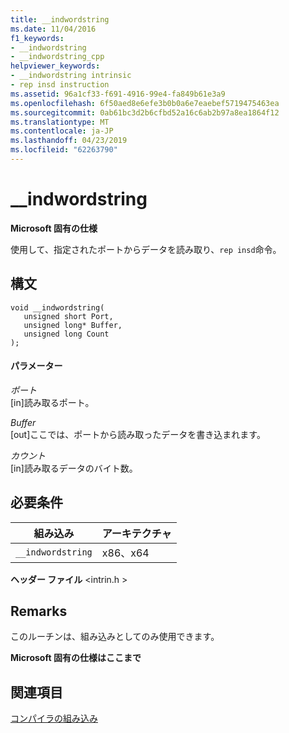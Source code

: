 ```yaml
---
title: __indwordstring
ms.date: 11/04/2016
f1_keywords:
- __indwordstring
- __indwordstring_cpp
helpviewer_keywords:
- __indwordstring intrinsic
- rep insd instruction
ms.assetid: 96a1cf33-f691-4916-99e4-fa849b61e3a9
ms.openlocfilehash: 6f50aed8e6efe3b0b0a6e7eaebef5719475463ea
ms.sourcegitcommit: 0ab61bc3d2b6cfbd52a16c6ab2b97a8ea1864f12
ms.translationtype: MT
ms.contentlocale: ja-JP
ms.lasthandoff: 04/23/2019
ms.locfileid: "62263790"
---
```

# <a name="indwordstring"></a>__indwordstring

**Microsoft 固有の仕様**

使用して、指定されたポートからデータを読み取り、`rep insd`命令。

## <a name="syntax"></a>構文

```
void __indwordstring(
   unsigned short Port,
   unsigned long* Buffer,
   unsigned long Count
);
```

#### <a name="parameters"></a>パラメーター

*ポート*<br/>
[in]読み取るポート。

*Buffer*<br/>
[out]ここでは、ポートから読み取ったデータを書き込まれます。

*カウント*<br/>
[in]読み取るデータのバイト数。

## <a name="requirements"></a>必要条件

|組み込み|アーキテクチャ|
|---------------|------------------|
|`__indwordstring`|x86、x64|

**ヘッダー ファイル** \<intrin.h >

## <a name="remarks"></a>Remarks

このルーチンは、組み込みとしてのみ使用できます。

**Microsoft 固有の仕様はここまで**

## <a name="see-also"></a>関連項目

[コンパイラの組み込み](../intrinsics/compiler-intrinsics.md)